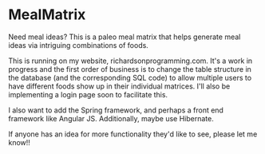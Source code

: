 # MealMatrix
Need meal ideas? This is a paleo meal matrix that helps generate meal ideas via intriguing combinations of foods.

This is running on my website, richardsonprogramming.com. It's a work in progress and the first order of business 
is to change the table structure in the database (and the corresponding SQL code) to allow multiple users to have 
different foods show up in their individual matrices. I'll also be implementing a login page soon to facilitate this.

I also want to add the Spring framework, and perhaps a front end framework like Angular JS. Additionally, maybe use 
Hibernate. 

If anyone has an idea for more functionality they'd like to see, please let me know!!
